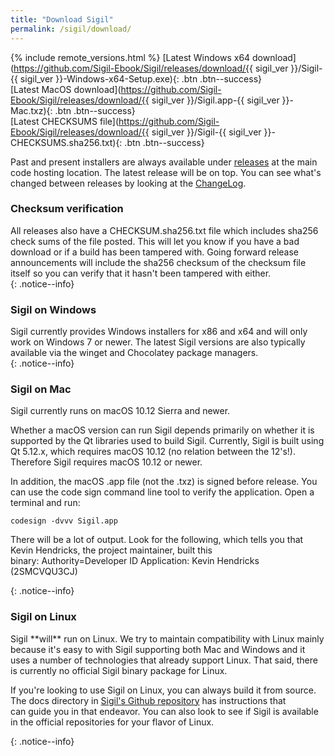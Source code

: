 ```yaml
---
title: "Download Sigil"
permalink: /sigil/download/
---
```


{% include remote_versions.html %}
[Latest Windows x64 download](https://github.com/Sigil-Ebook/Sigil/releases/download/{{ sigil_ver }}/Sigil-{{ sigil_ver }}-Windows-x64-Setup.exe){: .btn .btn--success}<br/>[Latest MacOS download](https://github.com/Sigil-Ebook/Sigil/releases/download/{{ sigil_ver }}/Sigil.app-{{ sigil_ver }}-Mac.txz){: .btn .btn--success}<br/>[Latest CHECKSUMS file](https://github.com/Sigil-Ebook/Sigil/releases/download/{{ sigil_ver }}/Sigil-{{ sigil_ver }}-CHECKSUMS.sha256.txt){: .btn .btn--success}

Past and present installers are always available under [releases](https://github.com/Sigil-Ebook/Sigil/releases) at the main code hosting location. The latest release will be on top. You can see what's changed between releases by looking at the [ChangeLog](https://github.com/Sigil-Ebook/Sigil/blob/master/ChangeLog.txt).

### Checksum verification
<div markdown="1">
All releases also have a CHECKSUM.sha256.txt file which includes sha256 check sums of the file posted. This will let you know if you have a bad download or if a build has been tampered with. Going forward release announcements will include the sha256 checksum of the checksum file itself so you can verify that it hasn't been tampered with either.
</div>
{: .notice--info}

### Sigil on Windows
<div markdown="1">
Sigil currently provides Windows installers for x86 and x64 and will only work on Windows 7 or newer. The latest Sigil versions are also typically available via the winget and Chocolatey package managers.
</div>
{: .notice--info}

### Sigil on Mac
<div markdown="1">
Sigil currently runs on macOS 10.12 Sierra and newer. 

Whether a macOS version can run Sigil depends primarily on whether it is supported by the Qt libraries used to build Sigil. Currently, Sigil is built using Qt 5.12.x, which requires macOS 10.12 (no relation between the 12's!). Therefore Sigil requires macOS 10.12 or newer.

In addition, the macOS .app file (not the .txz) is signed before release. You can use the code sign command line tool to verify the application. Open a terminal and run:

~~~
codesign -dvvv Sigil.app
~~~

There will be a lot of output. Look for the following, which tells you that Kevin Hendricks, the project maintainer, built this binary: Authority=Developer ID Application: Kevin Hendricks (2SMCVQU3CJ)
</div>
{: .notice--info}

### Sigil on Linux
<div markdown="1">
Sigil **will** run on Linux. We try to maintain compatibility with Linux mainly because it's easy to with Sigil supporting both Mac and Windows and it uses a number of technologies that already support Linux. That said, there is currently no official Sigil binary package for Linux.

If you're looking to use Sigil on Linux, you can always build it from source. The docs directory in  [Sigil's Github repository](https://github.com/Sigil-Ebook/Sigil/tree/master/docs) has instructions that can guide you in that endeavor. You can also look to see if Sigil is available in the official repositories for your flavor of Linux.
</div>
{: .notice--info}
